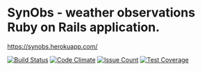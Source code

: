 # SynObs - weather observations Ruby on Rails application.
https://synobs.herokuapp.com/

[![Build Status](https://travis-ci.org/joomoz/synobs.png)](https://travis-ci.org/joomoz/synobs)
[![Code Climate](https://codeclimate.com/github/joomoz/synobs.png)](https://codeclimate.com/github/joomoz/synobs)
[![Issue Count](https://codeclimate.com/github/joomoz/synobs/badges/issue_count.svg)](https://codeclimate.com/github/joomoz/synobs)
[![Test Coverage](https://codeclimate.com/github/joomoz/synobs/badges/coverage.svg)](https://codeclimate.com/github/joomoz/synobs/coverage)
